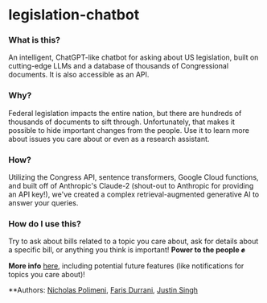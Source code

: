 # legislation-chatbot

### What is this?
An intelligent, ChatGPT-like chatbot for asking about US legislation, built on
cutting-edge LLMs and a database of thousands of Congressional documents. It is
also accessible as an API.

### Why?
Federal legislation impacts the entire nation, but there are hundreds
of thousands of documents to sift through. Unfortunately, that makes it
possible to hide important changes from the people. Use it to learn more about
issues you care about or even as a research assistant.

### How?
Utilizing the Congress API, sentence transformers, Google Cloud functions, and
built off of Anthropic's Claude-2 (shout-out to Anthropic for
providing an API key!), we've created a complex retrieval-augmented generative AI to answer your
queries.

### How do I use this?
Try to ask about bills related to a topic you care about, ask for details about
a specific bill, or anything you think is important! **Power to the people :fist:**

**More info** [here](https://devpost.com/software/legislation-llm), including potential future features (like notifications
for topics you care about)!

**Authors: [Nicholas Polimeni](https://www.linkedin.com/in/nickpolimeni/), 
[Faris Durrani](https://www.linkedin.com/in/farisdurrani/), [Justin Singh](https://www.linkedin.com/in/justin-singh-/)
